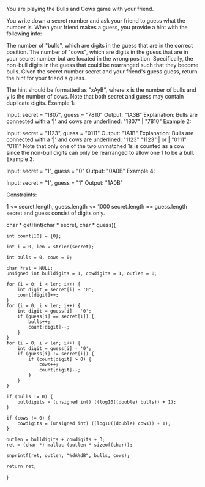 You are playing the Bulls and Cows game with your friend.

You write down a secret number and ask your friend to guess what the number is. When your friend makes a guess, you provide a hint with the following info:

The number of "bulls", which are digits in the guess that are in the correct position.
The number of "cows", which are digits in the guess that are in your secret number but are located in the wrong position. Specifically, the non-bull digits in the guess that could be rearranged such that they become bulls.
Given the secret number secret and your friend's guess guess, return the hint for your friend's guess.

The hint should be formatted as "xAyB", where x is the number of bulls and y is the number of cows. Note that both secret and guess may contain duplicate digits.
Example 1:

Input: secret = "1807", guess = "7810"
Output: "1A3B"
Explanation: Bulls are connected with a '|' and cows are underlined:
"1807"
  |
"7810"
Example 2:

Input: secret = "1123", guess = "0111"
Output: "1A1B"
Explanation: Bulls are connected with a '|' and cows are underlined:
"1123"        "1123"
  |      or     |
"0111"        "0111"
Note that only one of the two unmatched 1s is counted as a cow since the non-bull digits can only be rearranged to allow one 1 to be a bull.
Example 3:

Input: secret = "1", guess = "0"
Output: "0A0B"
Example 4:

Input: secret = "1", guess = "1"
Output: "1A0B"
 

Constraints:

1 <= secret.length, guess.length <= 1000
secret.length == guess.length
secret and guess consist of digits only.


char * getHint(char * secret, char * guess){

    int count[10] = {0};
    
    int i = 0, len = strlen(secret);
    
    int bulls = 0, cows = 0;
    
    char *ret = NULL;
    unsigned int bulldigits = 1, cowdigits = 1, outlen = 0;
    
    for (i = 0; i < len; i++) {
        int digit = secret[i] - '0';
        count[digit]++;
    }
    for (i = 0; i < len; i++) {
        int digit = guess[i] - '0';
        if (guess[i] == secret[i]) {
            bulls++;
            count[digit]--;
        } 
    }
    for (i = 0; i < len; i++) {
        int digit = guess[i] - '0';
        if (guess[i] != secret[i]) {
            if (count[digit] > 0) {
                cows++;
                count[digit]--;
            }
        }
    }

    if (bulls != 0) {
        bulldigits = (unsigned int) ((log10((double) bulls)) + 1);
    }
    
    if (cows != 0) {
        cowdigits = (unsigned int) ((log10((double) cows)) + 1);
    }
    
    outlen = bulldigits + cowdigits + 3;
    ret = (char *) malloc (outlen * sizeof(char));
    
    snprintf(ret, outlen, "%dA%dB", bulls, cows);
    
    return ret;
}
